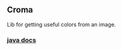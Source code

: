 ## Croma #

Lib for getting useful colors from an image.

### [java docs](https://kamalkishor1991.github.com/croma/index.html)

